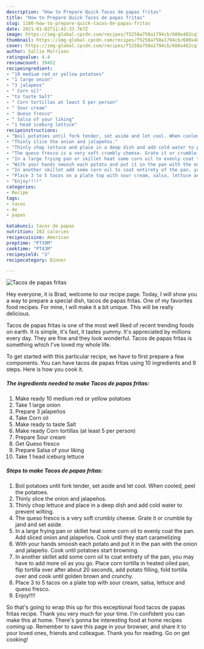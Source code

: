 ```yaml
---
description: "How to Prepare Quick Tacos de papas fritas"
title: "How to Prepare Quick Tacos de papas fritas"
slug: 1100-how-to-prepare-quick-tacos-de-papas-fritas
date: 2021-01-02T11:42:33.767Z
image: https://img-global.cpcdn.com/recipes/f5258a750a1794cb/680x482cq70/tacos-de-papas-fritas-recipe-main-photo.jpg
thumbnail: https://img-global.cpcdn.com/recipes/f5258a750a1794cb/680x482cq70/tacos-de-papas-fritas-recipe-main-photo.jpg
cover: https://img-global.cpcdn.com/recipes/f5258a750a1794cb/680x482cq70/tacos-de-papas-fritas-recipe-main-photo.jpg
author: Sallie Morrison
ratingvalue: 4.4
reviewcount: 39452
recipeingredient:
- "10 medium red or yellow potatoes"
- "1 large onion"
- "3 jalapeos"
- " Corn oil"
- "to taste Salt"
- " Corn tortillas at least 5 per person"
- " Sour cream"
- " Queso fresco"
- " Salsa of your liking"
- "1 head iceburg lettuce"
recipeinstructions:
- "Boil potatoes until fork tender, set aside and let cool. When cooled, peel the potatoes."
- "Thinly slice the onion and jalapeños."
- "Thinly chop lettuce and place in a deep dish and add cold water to prevent wilting."
- "The queso fresco is a very soft crumbly cheese. Grate it or crumble by jand and set aside."
- "In a large frying pan or skillet heat some corn oil to evenly coat the pan. Add sliced onion and jalapeños. Cook until they start caramelizing"
- "With your hands smoosh each potato and put it in the pan with the onion and jalapeño. Cook until potatoes start browning."
- "In another skillet add some corn oil to coat entirety of the pan, you may have to add more oil as you go. Place corn tortilla in heated oiled pan, flip tortilla over after about 20 seconds, add potato filling, fold tortilla over and cook until golden brown and crunchy."
- "Place 3 to 5 tacos on a plate top with sour cream, salsa, lettuce and queso fresco."
- "Enjoy!!!!"
categories:
- Recipe
tags:
- tacos
- de
- papas

katakunci: tacos de papas 
nutrition: 283 calories
recipecuisine: American
preptime: "PT39M"
cooktime: "PT43M"
recipeyield: "3"
recipecategory: Dinner

---
```



![Tacos de papas fritas](https://img-global.cpcdn.com/recipes/f5258a750a1794cb/680x482cq70/tacos-de-papas-fritas-recipe-main-photo.jpg)

Hey everyone, it is Brad, welcome to our recipe page. Today, I will show you a way to prepare a special dish, tacos de papas fritas. One of my favorites food recipes. For mine, I will make it a bit unique. This will be really delicious.

Tacos de papas fritas is one of the most well liked of recent trending foods on earth. It is simple, it's fast, it tastes yummy. It's appreciated by millions every day. They are fine and they look wonderful. Tacos de papas fritas is something which I've loved my whole life.




To get started with this particular recipe, we have to first prepare a few components. You can have tacos de papas fritas using 10 ingredients and 9 steps. Here is how you cook it.

<!--inarticleads1-->

##### The ingredients needed to make Tacos de papas fritas:

1. Make ready 10 medium red or yellow potatoes
1. Take 1 large onion
1. Prepare 3 jalapeños
1. Take  Corn oil
1. Make ready to taste Salt
1. Make ready  Corn tortillas (at least 5 per person)
1. Prepare  Sour cream
1. Get  Queso fresco
1. Prepare  Salsa of your liking
1. Take 1 head iceburg lettuce




<!--inarticleads2-->

##### Steps to make Tacos de papas fritas:

1. Boil potatoes until fork tender, set aside and let cool. When cooled, peel the potatoes.
1. Thinly slice the onion and jalapeños.
1. Thinly chop lettuce and place in a deep dish and add cold water to prevent wilting.
1. The queso fresco is a very soft crumbly cheese. Grate it or crumble by jand and set aside.
1. In a large frying pan or skillet heat some corn oil to evenly coat the pan. Add sliced onion and jalapeños. Cook until they start caramelizing
1. With your hands smoosh each potato and put it in the pan with the onion and jalapeño. Cook until potatoes start browning.
1. In another skillet add some corn oil to coat entirety of the pan, you may have to add more oil as you go. Place corn tortilla in heated oiled pan, flip tortilla over after about 20 seconds, add potato filling, fold tortilla over and cook until golden brown and crunchy.
1. Place 3 to 5 tacos on a plate top with sour cream, salsa, lettuce and queso fresco.
1. Enjoy!!!!




So that's going to wrap this up for this exceptional food tacos de papas fritas recipe. Thank you very much for your time. I'm confident you can make this at home. There's gonna be interesting food at home recipes coming up. Remember to save this page in your browser, and share it to your loved ones, friends and colleague. Thank you for reading. Go on get cooking!
